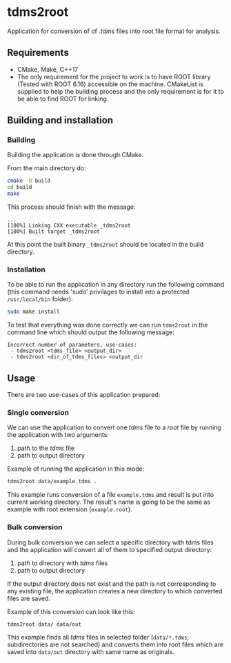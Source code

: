 # tdms2root

Application for conversion of of *.tdms* files into root file format for
analysis.

## Requirements

- CMake, Make, C++17
- The only requirement for the project to work is to have ROOT library (Tested
 with ROOT 6.16) accessible on the machine. CMakeList is supplied to help the
 building process and the only requirement is for it to be able to find ROOT
 for linking.

## Building and installation

### Building 

Building the application is done through CMake. 

From the main directory do:
```bash
cmake -B build
cd build
make
```

This process should finish with the message: 
```
...
[100%] Linking CXX executable _tdms2root
[100%] Built target _tdms2root
```

At this point the built binary `_tdms2root` should be located in the build
directory.

### Installation
To be able to run the application in any directory run the following command
(this command needs 'sudo' privilages to install into a protected
`/usr/local/bin` folder):
```bash
sudo make install
```

To test that everything was done correctly we can run `tdms2root` in the
command line which should output the following message: 

```
Incorrect number of parameters, use-cases:
 - tdms2root <tdms_file> <output_dir>
 - tdms2root <dir_of_tdms_files> <output_dir
``````

## Usage

There are two use-cases of this application prepared:

### Single conversion

We can use the application to convert one *tdms* file to a *root* file by
running the application with two arguments:
1) path to the *tdms* file
2) path to output directory 

Example of running the application in this mode:

```bash
tdms2root data/example.tdms .
```

This example runs conversion of a file `example.tdms` and result is put into
current working directory. The result's name is going to be the same as example
with root extension (`example.root`).

### Bulk conversion

During bulk conversion we can select a specific directory with tdms files and
the application will convert all of them to specified output directory:
1) path to directory with *tdms* files
2) path to output directory

If the output directory does not exist and the path is not corresponding to any
existing file, the application creates a new directory to which converted files
are saved.

Example of this conversion can look like this:
```bash
tdms2root data/ data/out
```

This example finds all *tdms* files in selected folder (`data/*.tdms`;
subdirectories are not searched) and converts them into root files which are
saved into `data/out` directory with same name as originals.
